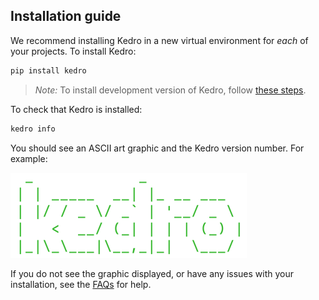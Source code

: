## Installation guide

We recommend installing Kedro in a new virtual environment for *each* of your projects. To install Kedro:

```bash
pip install kedro
```

> *Note:* To install development version of Kedro, follow [these steps](../06_resources/01_faq.md#how-can-i-use-development-version-of-kedro).

To check that Kedro is installed:

```bash
kedro info
```

You should see an ASCII art graphic and the Kedro version number. For example:

![](images/kedro_graphic.png)

If you do not see the graphic displayed, or have any issues with your installation, see the [FAQs](../06_resources/01_faq.md) for help.
